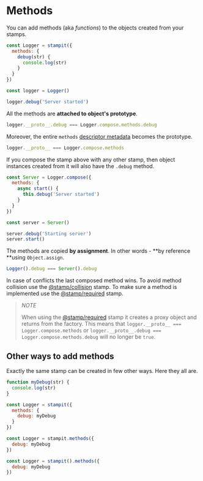 # Methods

You can add methods \(aka _functions_\) to the objects created from your stamps.

```js
const Logger = stampit({
  methods: {
    debug(str) {
      console.log(str)
    }
  }
})

const logger = Logger()

logger.debug('Server started')
```

All the methods are **attached to object's prototype**.

```js
logger.__proto__.debug === Logger.compose.methods.debug
```

Moreover, the entire `methods` [descriptor metadata](/composition.md) becomes the prototype.

```js
logger.__proto__ === Logger.compose.methods
```

If you compose the stamp above with any other stamp, then object instances created from it will also have the `.debug` method.

```js
const Server = Logger.compose({
  methods: {
    async start() {
      this.debug('Server started')
    }
  }
})

const server = Server()

server.debug('Starting server')
server.start()
```

The methods are copied **by assignment**. In other words - **by reference **using `Object.assign`.

```js
Logger().debug === Server().debug
```

In case of conflicts the last composed method wins. To avoid method collision use the [@stamp/collision](/stampcollision.md) stamp. To make sure a method is implemented use the [@stamp/required](/stamprequired.md) stamp.

> _NOTE_
>
> When using the [@stamp/required](/stamprequired.md) stamp it creates a proxy object and returns from the factory. This means that `logger.__proto__ === Logger.compose.methods` or `logger.__proto__.debug === Logger.compose.methods.debug` will no longer be `true`.

## Other ways to add methods

Exactly the same stamp can be created in few other ways. Here they all are.

```js
function myDebug(str) {
  console.log(str)
}

const Logger = stampit({
  methods: {
    debug: myDebug
  }
})

const Logger = stampit.methods({
  debug: myDebug
})

const Logger = stampit().methods({
  debug: myDebug
})
```



